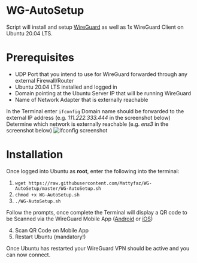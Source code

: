# WG-AutoSetup

Script will install and setup [WireGuard](https://www.wireguard.com/) as well as 1x WireGuard Client on Ubuntu 20.04 LTS. 
# Prerequisites

* UDP Port that you intend to use for WireGuard forwarded through any external Firewall/Router
* Ubuntu 20.04 LTS installed and logged in
* Domain pointing at the Ubuntu Server IP that will be running WireGuard
* Name of Network Adapter that is externally reachable

In the Terminal enter ```ifconfig```
Domain name should be forwarded to the external IP address (e.g. *111.222.333.444* in the screenshot below)
Determine which network is externally reachable (e.g. *ens3* in the screenshot below)
![ifconfig screenshot](https://i.imgur.com/kWkGPAQ.png)

# Installation
Once logged into Ubuntu as **root**, enter the following into the terminal:

1. ```wget https://raw.githubusercontent.com/Mattyfaz/WG-AutoSetup/master/WG-AutoSetup.sh```
2. ```chmod +x WG-AutoSetup.sh```
3. ```./WG-AutoSetup.sh```

Follow the prompts, once complete the Terminal will display a QR code to be Scanned via the WireGuard Mobile App ([Android](https://play.google.com/store/apps/details?id=com.wireguard.android&hl=en_AU) or [iOS](https://apps.apple.com/au/app/wireguard/id1441195209))

4. Scan QR Code on Mobile App
5. Restart Ubuntu (mandatory!)

Once Ubuntu has restarted your WireGuard VPN should be active and you can now connect.
